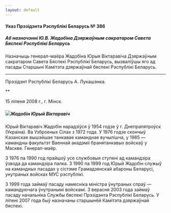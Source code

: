 ```yaml
---
layout: default
---
```


#### Указ Прэзідэнта Рэспублікі Беларусь № 386

##### Аб назначэнні Ю.В. Жадобіна Дзяржаўным сакратаром Савета Бяспекі Рэспублікі Беларусь

Назначыць генерал-маёра Жадобіна Юрыя Віктаравіча Дзяржаўным сакратаром
Савета Бяспекі Рэспублікі Беларусь, вызваліўшы яго ад пасады Старшыні
Камітэта дзяржаўнай бяспекі Рэспублікі Беларусь.

****

Прэзідэнт Рэспублікі Беларусь А. Лукашэнка.

**

15 ліпеня 2008 г., г. Мінск.

##### [![](/a2ttachments/15221/18-11.jpg)](/a2ttachments/15221/18-11l.jpg)Жадобін Юрый Віктаравіч

Юрый Віктаравіч Жадобін нарадзіўся ў 1954 годзе ў г. Днепрапятроўск
(Украіна). Ва Узброеных Сілах з 1972 года. У 1976 годзе скончыў
Казанскае вышэйшае танкавае каманднае вучылішча, у 1985 — камандны
факультэт Ваеннай акадэміі бранятанкавых войскаў у Маскве.
Генерал-маёр.

З 1976 па 1990 год прайшоў усе службовыя ступені ад камандзіра ўзвода да
камандзіра палка. З 1990 па 1999 год Юрый Жадобін служыў на камандных
пасадах у сістэме Грамадзянскай абароны Беларусі, унутраных войсках
МУС рэспублікі.

З 1999 года займаў пасаду намесніка міністра ўнутраных спраў —
камандуючага ўнутранымі войскамі. З верасня 2003 года займаў
пасаду начальніка Службы бяспекі Прэзідэнта Рэспублікі Беларусь. У
ліпені 2007 года быў назначаны старшынёй Камітэта дзяржаўнай
бяспекі.
